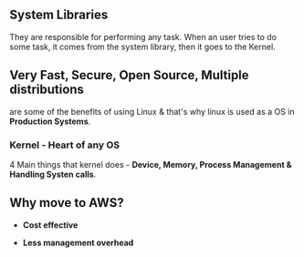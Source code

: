 ## System Libraries

They are responsible for performing any task. When an user tries to do some task, it comes from the system library, then it goes to the Kernel.

## Very Fast, Secure, Open Source, Multiple distributions

are some of the benefits of using Linux & that's why linux is used as a OS in **Production Systems**.

### Kernel - Heart of any OS

4 Main things that kernel does - **Device, Memory, Process Management & Handling Systen calls**.

## Why move to AWS?

- **Cost effective**

- **Less management overhead**
